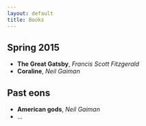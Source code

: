 ```yaml
---
layout: default
title: Books
---
```


Spring 2015
-----------

* **The Great Gatsby**, *Francis Scott Fitzgerald*
* **Coraline**, *Neil Gaiman*

Past eons
---------

* **American gods**, *Neil Gaiman*
* ...
